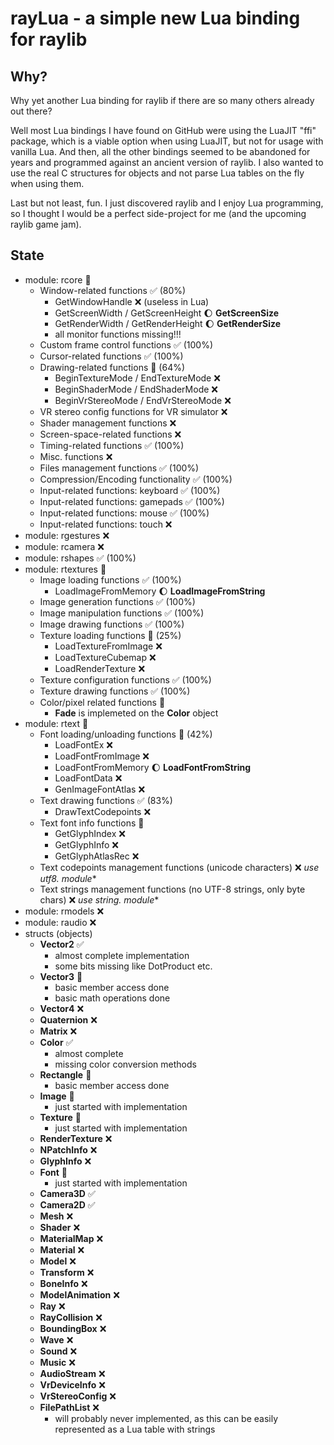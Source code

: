# rayLua - a simple new Lua binding for raylib

## Why?
Why yet another Lua binding for raylib if there are so many others already out there?

Well most Lua bindings I have found on GitHub were using the LuaJIT "ffi" package, which is a viable option when using LuaJIT, but not for usage with vanilla Lua. And then, all the other bindings seemed to be abandoned for years and programmed against an ancient version of raylib. I also wanted to use the real C structures for objects and not parse Lua tables on the fly when using them.

Last but not least, fun. I just discovered raylib and I enjoy Lua programming, so I thought I would be a perfect side-project for me (and the upcoming raylib game jam).

## State

- module: rcore 🚧
    - Window-related functions ✅ (80%)
        - GetWindowHandle ❌ (useless in Lua)
        - GetScreenWidth / GetScreenHeight 🌔 **GetScreenSize**
        - GetRenderWidth / GetRenderHeight 🌔 **GetRenderSize**
        - all monitor functions missing!!!
    - Custom frame control functions ✅ (100%)
    - Cursor-related functions ✅ (100%)
    - Drawing-related functions 🚧 (64%)
        - BeginTextureMode / EndTextureMode ❌
        - BeginShaderMode / EndShaderMode ❌
        - BeginVrStereoMode / EndVrStereoMode ❌
    - VR stereo config functions for VR simulator ❌
    - Shader management functions ❌
    - Screen-space-related functions ❌
    - Timing-related functions ✅ (100%)
    - Misc. functions ❌
    - Files management functions ✅ (100%)
    - Compression/Encoding functionality ✅ (100%)
    - Input-related functions: keyboard ✅ (100%)
    - Input-related functions: gamepads ✅ (100%)
    - Input-related functions: mouse ✅ (100%)
    - Input-related functions: touch ❌
- module: rgestures ❌
- module: rcamera ❌
- module: rshapes ✅ (100%)
- module: rtextures 🚧
    - Image loading functions ✅ (100%)
        - LoadImageFromMemory 🌔 **LoadImageFromString**
    - Image generation functions ✅ (100%)
    - Image manipulation functions ✅ (100%)
    - Image drawing functions ✅ (100%)
    - Texture loading functions 🚧 (25%)
        - LoadTextureFromImage ❌
        - LoadTextureCubemap ❌
        - LoadRenderTexture ❌
    - Texture configuration functions ✅ (100%)
    - Texture drawing functions ✅ (100%)
    - Color/pixel related functions 🚧
        - **Fade** is implemeted on the **Color** object
- module: rtext 🚧
    - Font loading/unloading functions 🚧 (42%)
        - LoadFontEx ❌
        - LoadFontFromImage ❌
        - LoadFontFromMemory 🌔 **LoadFontFromString**
        - LoadFontData ❌
        - GenImageFontAtlas ❌
    - Text drawing functions ✅ (83%)
        - DrawTextCodepoints ❌
    - Text font info functions 🚧
        - GetGlyphIndex ❌
        - GetGlyphInfo ❌
        - GetGlyphAtlasRec ❌
    - Text codepoints management functions (unicode characters) ❌ **use utf8.* module**
    - Text strings management functions (no UTF-8 strings, only byte chars) ❌ **use string.* module**
- module: rmodels ❌
- module: raudio ❌
- structs (objects)
    - **Vector2** ✅
        - almost complete implementation
        - some bits missing like DotProduct etc.
    - **Vector3** 🚧
        - basic member access done
        - basic math operations done
    - **Vector4** ❌
    - **Quaternion** ❌
    - **Matrix** ❌
    - **Color** ✅
        - almost complete
        - missing color conversion methods
    - **Rectangle** 🚧
        - basic member access done
    - **Image** 🚧
        - just started with implementation
    - **Texture** 🚧
        - just started with implementation
    - **RenderTexture** ❌
    - **NPatchInfo** ❌
    - **GlyphInfo** ❌
    - **Font** 🚧
        - just started with implementation
    - **Camera3D** ✅
    - **Camera2D** ✅
    - **Mesh** ❌
    - **Shader** ❌
    - **MaterialMap** ❌
    - **Material** ❌
    - **Model** ❌
    - **Transform** ❌
    - **BoneInfo** ❌
    - **ModelAnimation** ❌
    - **Ray** ❌
    - **RayCollision** ❌
    - **BoundingBox** ❌
    - **Wave** ❌
    - **Sound** ❌
    - **Music** ❌
    - **AudioStream** ❌
    - **VrDeviceInfo** ❌
    - **VrStereoConfig** ❌
    - **FilePathList** ❌
        - will probably never implemented, as this can be easily represented as a Lua table with strings

